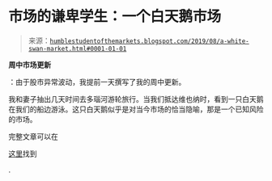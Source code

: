 <!--yml

类别：未分类

date: 2024-05-18 02:27:07

-->

# 市场的谦卑学生：一个白天鹅市场

> 来源：[`humblestudentofthemarkets.blogspot.com/2019/08/a-white-swan-market.html#0001-01-01`](https://humblestudentofthemarkets.blogspot.com/2019/08/a-white-swan-market.html#0001-01-01)

**周中市场更新**

：由于股市异常波动，我提前一天撰写了我的周中更新。

我和妻子抽出几天时间去多瑙河游轮旅行。当我们抵达维也纳时，看到一只白天鹅在我们的船边游泳。这只白天鹅似乎是对当今市场的恰当隐喻，那是一个已知风险的市场。

完整文章可以在

[这里](https://humblestudentofthemarkets.com/2019/08/13/a-white-swan-market/)找到

.
